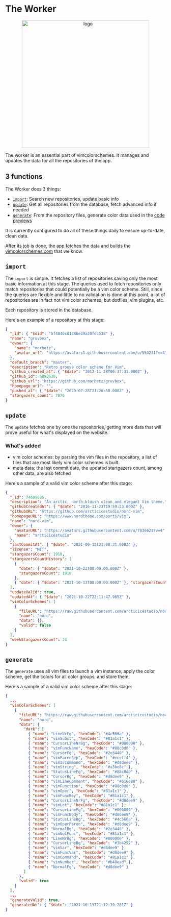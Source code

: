 # The Worker

<p align="center">
  <img src="https://github.com/vimcolorschemes/worker/blob/media/logo.png?raw=true" alt="logo" width="400" />
</p>

The worker is an essential part of vimcolorschemes. It manages and updates the
data for all the repositories of the app.

## 3 functions

The Worker does 3 things:

- [`import`](#import): Search new repositories, update basic info
- [`update`](#update): Get all repositories from the database, fetch advanced info if needed
- [`generate`](#generate): From the repository files, generate color data used in the [code previews](/previews)

It is currently configured to do all of these things daily to ensure
up-to-date, clean data.

After its job is done, the app fetches the data and builds the
[vimcolorschemes.com](https://vimcolorschemes.com) that we know.

## `import`

The `import` is simple. It fetches a list of repositories saving only the most
basic information at this stage. The queries used to fetch repositories only
match repositories that could potentially be a vim color scheme. Still, since
the queries are flexible and little to no validation is done at this point, a
lot of repositories are in fact not vim color schemes, but dotfiles, vim
plugins, etc.

Each repository is stored in the database.

Here's an example of a repository at this stage:

```json
{
  "_id": { "$oid": "5f4040c01886e39a30fdc538" },
  "name": "gruvbox",
  "owner": {
    "name": "morhetz",
    "avatar_url": "https://avatars1.githubusercontent.com/u/554231?v=4"
  },
  "default_branch": "master",
  "description": "Retro groove color scheme for Vim",
  "github_created_at": { "$date": "2012-11-28T00:37:31.000Z" },
  "github_id": 6893638,
  "github_url": "https://github.com/morhetz/gruvbox",
  "homepage_url": "",
  "pushed_at": { "$date": "2020-07-28T21:26:50.000Z" },
  "stargazers_count": 7876
}
```

## `update`

The `update` fetches one by one the repositories, getting more data that will
prove useful for what's displayed on the website.

### What's added

- vim color schemes: by parsing the vim files in the repository, a list of files that are most likely vim color schemes is built.
- meta data: the last commit date, the updated startgazers count, among other data, are also fetched

Here's a sample of a valid vim color scheme after this stage:

```json
{
  "_id": 74609695,
  "description": "An arctic, north-bluish clean and elegant Vim theme.",
  "githubCreatedAt": { "$date": "2016-11-23T19:59:23.000Z" },
  "githubURL": "https://github.com/arcticicestudio/nord-vim",
  "homepageURL": "https://www.nordtheme.com/ports/vim",
  "name": "nord-vim",
  "owner": {
    "avatarURL": "https://avatars.githubusercontent.com/u/7836623?v=4",
    "name": "arcticicestudio"
  },
  "lastCommitAt": { "$date": "2021-09-12T21:08:31.000Z" },
  "license": "MIT",
  "stargazersCount": 1918,
  "stargazersCountHistory": [
    {
      "date": { "$date": "2021-10-22T00:00:00.000Z" },
      "stargazersCount": 1918
    },
    { "date": { "$date": "2021-10-13T00:00:00.000Z" }, "stargazersCount": 1894 }
  ],
  "updateValid": true,
  "updatedAt": { "$date": "2021-10-22T22:11:47.965Z" },
  "vimColorSchemes": [
    {
      "fileURL": "https://raw.githubusercontent.com/arcticicestudio/nord-vim/develop/colors/nord.vim",
      "name": "nord",
      "data": {},
      "valid": false
    }
  ],
  "weekStargazersCount": 24
}
```

## `generate`

The `generate` uses all vim files to launch a vim instance, apply the color
scheme, get the colors for all color groups, and store them.

Here's a sample of a valid vim color scheme after this stage:

```json
{
  ...
  "vimColorSchemes": [
    {
      "fileURL": "https://raw.githubusercontent.com/arcticicestudio/nord-vim/develop/colors/nord.vim",
      "name": "nord",
      "data": {
        "dark": [
          { "name": "LineNrFg", "hexCode": "#4c566a" },
          { "name": "vimSubst", "hexCode": "#81a1c1" },
          { "name": "CursorLineNrBg", "hexCode": "#000000" },
          { "name": "vimFuncName", "hexCode": "#88c0d0" },
          { "name": "CursorFg", "hexCode": "#2e3440" },
          { "name": "vimParenSep", "hexCode": "#eceff4" },
          { "name": "vimIsCommand", "hexCode": "#d8dee9" },
          { "name": "vimString", "hexCode": "#a3be8c" },
          { "name": "StatusLineFg", "hexCode": "#88c0d0" },
          { "name": "CursorBg", "hexCode": "#d8dee9" },
          { "name": "vimLineComment", "hexCode": "#616e88" },
          { "name": "vimFunction", "hexCode": "#88c0d0" },
          { "name": "vimOper", "hexCode": "#81a1c1" },
          { "name": "vimFuncKey", "hexCode": "#81a1c1" },
          { "name": "CursorLineNrFg", "hexCode": "#d8dee9" },
          { "name": "vimLet", "hexCode": "#81a1c1" },
          { "name": "CursorLineFg", "hexCode": "#000000" },
          { "name": "vimFuncBody", "hexCode": "#d8dee9" },
          { "name": "StatusLineBg", "hexCode": "#4c566a" },
          { "name": "vimOperParen", "hexCode": "#d8dee9" },
          { "name": "NormalBg", "hexCode": "#2e3440" },
          { "name": "vimNotFunc", "hexCode": "#81a1c1" },
          { "name": "LineNrBg", "hexCode": "#000000" },
          { "name": "CursorLineBg", "hexCode": "#3b4252" },
          { "name": "vimVar", "hexCode": "#d8dee9" },
          { "name": "vimFuncVar", "hexCode": "#d8dee9" },
          { "name": "vimCommand", "hexCode": "#81a1c1" },
          { "name": "vimNumber", "hexCode": "#b48ead" },
          { "name": "NormalFg", "hexCode": "#d8dee9" }
        ]
      },
      "valid": true
    }
  ],
  ...
  "generateValid": true,
  "generatedAt": { "$date": "2021-10-13T21:12:19.281Z" }
}
```
